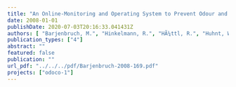```yaml
---
title: "An Online-Monitoring and Operating System to Prevent Odour and Corrosion in Sewer Networks - Feasibility Study"
date: 2008-01-01
publishDate: 2020-07-03T20:16:33.041431Z
authors: [ "Barjenbruch, M.", "Hinkelmann, R.", "HÃ¼ttl, R.", "Huhnt, W.", "KrÃ¤mer, T.", "Nehring, M.", "RÃ¼hmland, S.", "RÃ¶ben, R." ]
publication_types: ["4"]
abstract: ""
featured: false
publication: ""
url_pdf: "../../../pdf/Barjenbruch-2008-169.pdf"
projects: ["odoco-1"]
---
```


